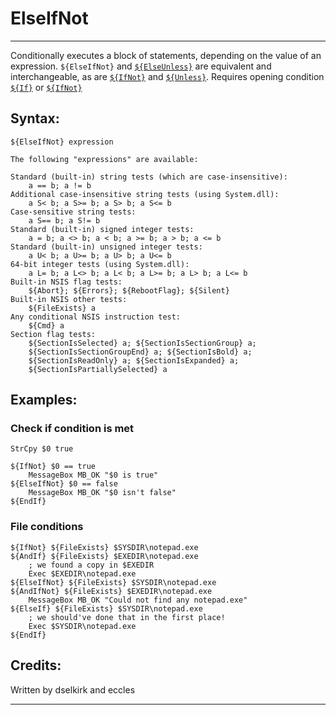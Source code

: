 # ElseIfNot

---

Conditionally executes a block of statements, depending on the value of an expression. `${ElseIfNot}` and [`${ElseUnless}`][1] are equivalent and interchangeable, as are [`${IfNot}`][2] and [`${Unless}`][3]. Requires opening condition [`${If}`][4] or [`${IfNot}`][5]

## Syntax:

	${ElseIfNot} expression

	The following "expressions" are available:

	Standard (built-in) string tests (which are case-insensitive):
	 	a == b; a != b
	Additional case-insensitive string tests (using System.dll):
	 	a S< b; a S>= b; a S> b; a S<= b
	Case-sensitive string tests:
	 	a S== b; a S!= b
	Standard (built-in) signed integer tests:
	 	a = b; a <> b; a < b; a >= b; a > b; a <= b
	Standard (built-in) unsigned integer tests:
	 	a U< b; a U>= b; a U> b; a U<= b
	64-bit integer tests (using System.dll):
		a L= b; a L<> b; a L< b; a L>= b; a L> b; a L<= b
	Built-in NSIS flag tests:
		${Abort}; ${Errors}; ${RebootFlag}; ${Silent}
	Built-in NSIS other tests:
		${FileExists} a
	Any conditional NSIS instruction test:
		${Cmd} a
	Section flag tests:
		${SectionIsSelected} a; ${SectionIsSectionGroup} a;
		${SectionIsSectionGroupEnd} a; ${SectionIsBold} a;
		${SectionIsReadOnly} a; ${SectionIsExpanded} a;
		${SectionIsPartiallySelected} a

## Examples:

### Check if condition is met

	StrCpy $0 true

	${IfNot} $0 == true
		MessageBox MB_OK "$0 is true"
	${ElseIfNot} $0 == false
		MessageBox MB_OK "$0 isn't false"
	${EndIf}

### File conditions

	${IfNot} ${FileExists} $SYSDIR\notepad.exe
	${AndIf} ${FileExists} $EXEDIR\notepad.exe
		; we found a copy in $EXEDIR
		Exec $EXEDIR\notepad.exe
	${ElseIfNot} ${FileExists} $SYSDIR\notepad.exe
	${AndIfNot} ${FileExists} $EXEDIR\notepad.exe
		MessageBox MB_OK "Could not find any notepad.exe"
	${ElseIf} ${FileExists} $SYSDIR\notepad.exe
		; we should've done that in the first place!
		Exec $SYSDIR\notepad.exe
	${EndIf}

## Credits:

Written by dselkirk and eccles

---

[1]: ElseUnless.md
[2]: IfNot.md
[3]: Unless.md
[4]: If.md
[5]: IfNot.md